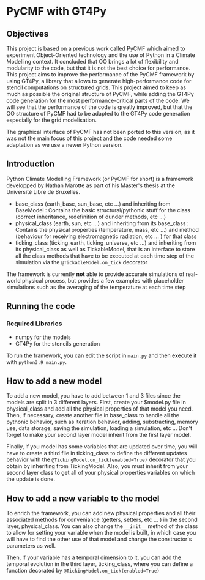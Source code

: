 # PyCMF with GT4Py

## Objectives

This project is based on a previous work called PyCMF which aimed to experiment Object-Oriented technology and the use of Python in a Climate Modelling context. It concluded that OO brings a lot of flexibility and modularity to the code, but that it is not the best choice for performance. This project aims to improve the performance of the PyCMF framework by using GT4Py, a library that allows to generate high-performance code for stencil computations on structured grids. This project aimed to keep as much as possible the original structure of PyCMF, while adding the GT4Py code generation for the most performance-critical parts of the code. We will see that the performance of the code is greatly improved, but that the OO structure of PyCMF had to be adapted to the GT4Py code generation especially for the grid modelisation.

The graphical interface of PyCMF has not been ported to this version, as it was not the main focus of this project and the code needed some adaptation as we use a newer Python version. 

## Introduction

Python Climate Modelling Framework (or PyCMF for short) is a framework developped by Nathan Marotte as part of his Master's thesis at the Université Libre de Bruxelles. 

- base_class (earth_base, sun_base, etc ...) and inheriting from BaseModel : Contains the basic
  structural/pythonic stuff for the class (correct inheritance, redefinition of dunder methods, etc ...)
- physical_class (earth, sun, etc ...) and inheriting from its base_class : Contains the physical properties (temperature, mass, etc ...) and
  method (behaviour for receiving electromagnetic radiation, etc ... ) for that class 
- ticking_class (ticking_earth, ticking_universe, etc ...) and inheriting from its physical_class as well as
  TickableModel, that is an interface to store all the class methods that have to be executed at each time step of the
  simulation via the `@TickableModel.on_tick` decorator

The framework is currently **not** able to provide accurate simulations of real-world physical process, but provides a
few examples with placeholder simulations such as the averaging of the temperature at each time step

## Running the code

### Required Libraries

- numpy for the models
- GT4Py for the stencils generation


To run the framework, you can edit the script in `main.py` and then execute it with `python3.9 main.py`.



## How to add a new model

To add a new model, you have to add between 1 and 3 files since the models are split in 3 different layers. First, create your $model.py file in physical_class and add all the physical properties of that model you need. Then, if necessary, create another file in base_class to handle all the pythonic behavior, such as iteration behavior, adding, substracting, memory use, data storage, saving the simulation, loading a simulation, etc ... Don't forget to make your second layer model inherit from the first layer model.

Finally, if you model has some variables that are updated over time, you will have to create a third file in ticking_class to define the different updates behavior with the `@TickingModel.on_tick(enabled=True)` decorator that you obtain by inheriting from TickingModel. Also, you must inherit from your second layer class to get all of your physical properties variables on which the update is done.

## How to add a new variable to the model

To enrich the framework, you can add new physical properties and all their associated methods for conveniance (getters, setters, etc ... ) in the second layer, physical_class. You can also change the `__init__` method of the class to allow for setting your variable when the model is built, in which case you will have to find the other use of that model and change the constructor's parameters as well.

Then, if your variable has a temporal dimension to it, you can add the temporal evolution in the third layer, ticking_class, where you can define a function decorated by `@TickingModel.on_tick(enabled=True)`


